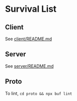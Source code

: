 # Survival List

## Client

See [client/README.md](./client/README.md)

## Server

See [server/README.md](./server/README.md)

## Proto

To lint, `cd proto && npx buf lint`
